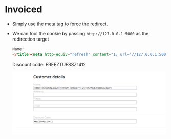 # Invoiced

- Simply use the meta tag to force the redirect.
- We can fool the cookie by passing `http://127.0.0.1:5000` as the redirection target

  ```html
  Name:
  </title><meta http-equiv="refresh" content="1; url='//127.0.0.1:5000/orders'>
  ```

  Discount code: FREEZTUFSSZ1412

  ![](_resources/2023-03-05-14-42-57.png)

